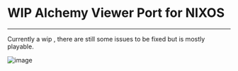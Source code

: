 # WIP Alchemy Viewer Port for NIXOS
--------------------
Currently a wip , there are still some issues to be fixed but is mostly playable.

![image](https://github.com/user-attachments/assets/871ad0a7-02b3-4ba7-981f-e3fd5a0364e5)

